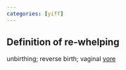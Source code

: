 ```yaml
---
categories: [yiff]
---
```

## Definition of re-whelping

unbirthing; reverse birth; vaginal [vore](./vore)
